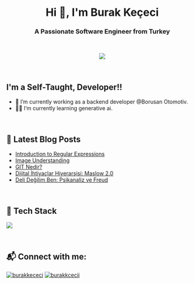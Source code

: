 <!-- <a href="#"><img width="100%" height="auto" src="" height="175px"/></a> -->
<h1 align="center"> Hi 👋, I'm Burak Keçeci </h1>
<h3 align="center">A Passionate Software Engineer from Turkey</h3>

</br>

<p align = "center" >
  <img width = "%50" src= "https://media.tenor.com/UW05sKVRbDkAAAAC/minions.gif" />
<p>

<!-- Actual text -->
<br />

## I'm a Self-Taught, Developer!!
- 🎯 I’m currently working as a backend developer @Borusan Otomotiv.
- 🕵️‍♂️ I’m currently learning generative ai. 

<br />

## 📕 Latest Blog Posts
- [Introduction to Regular Expressions ](https://medium.com/@burakkececi/introduction-to-regular-expression-regex-83aacc9ff53b)
- [Image Understanding ](https://medium.com/@burakkececi/image-understanding-e8a1320fb4c9)
- [GIT Nedir?](https://medium.com/@burakkececi/git-nedir-git-nas%C4%B1l-kurulur-temel-git-komutlar%C4%B1-nelerdir-88ed70d8c6e6)
- [Dijital İhtiyaçlar Hiyerarşisi: Maslow 2.0 ](https://blog.youthall.com/dijital-ihtiyaclar-hiyerarsisi-maslow-2-0/)
- [Deli Değilim Ben: Psikanaliz ve Freud ](https://blog.youthall.com/deli-degilim-ben-psikanaliz-ve-freud/)

<br />

## 🤖 Tech Stack
<p align="left">
  <a href="https://skillicons.dev">
    <img src="https://skillicons.dev/icons?i=dotnet,docker,kubernetes,git,aws,elasticsearch,rabbitmq,html,css,js,react,postgres,py,tensorflow,sklearn" />
  </a>
</p>
<br />

## 📬 Connect with me:

<p align="left">
<a href="https://linkedin.com/in/burakkececi" target="blank"><img align="center" src="https://img.shields.io/badge/LinkedIn-0077B5?style=for-the-badge&logo=linkedin&logoColor=white" alt="burakkececi"/></a>
 <a href="https://medium.com/@burakkececi" target="blank"><img align="center" src="https://img.shields.io/badge/Medium-12100E?style=for-the-badge&logo=medium&logoColor=white" alt="burakkcecii"/></a>
</p>

